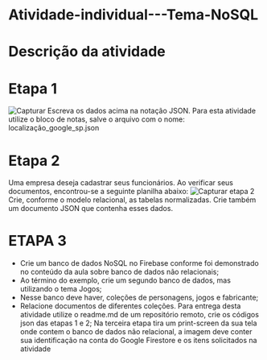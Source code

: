 # Atividade-individual---Tema-NoSQL

# Descrição da atividade 
# Etapa 1
![Capturar](https://github.com/Lumarcone/Atividade-individual---Tema-NoSQL/assets/137897667/fcaec8fd-15a8-417c-8c4b-fdb6f27e64a1)
Escreva os dados acima na notação JSON. Para esta atividade utilize o bloco de notas, salve o arquivo com o nome: localização_google_sp.json

# Etapa 2 
Uma empresa deseja cadastrar seus funcionários. Ao verificar seus documentos, encontrou-se a seguinte planilha abaixo:
![Capturar etapa 2](https://github.com/Lumarcone/Atividade-individual---Tema-NoSQL/assets/137897667/309fbc21-c011-44fa-b988-342ef8d1106b)
Crie, conforme o modelo relacional, as tabelas normalizadas. Crie também um documento JSON que contenha esses dados.

# ETAPA 3

* Crie um banco de dados NoSQL no Firebase conforme foi demonstrado no conteúdo da aula sobre banco de dados não relacionais;
* Ao término do exemplo, crie um segundo banco de dados, mas utilizando o tema Jogos;
* Nesse banco deve haver, coleções de personagens, jogos e fabricante;
* Relacione documentos de diferentes coleções.
Para entrega desta atividade utilize o readme.md de um repositório remoto, crie os códigos json das etapas 1 e 2;
Na terceira etapa tira um print-screen da sua tela onde contem o banco de dados não relacional, a imagem deve conter sua identificação na conta do Google Firestore e os itens solicitados na atividade
